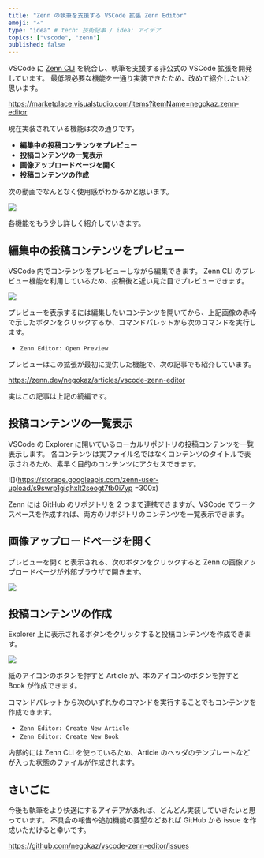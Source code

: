 ```yaml
---
title: "Zenn の執筆を支援する VSCode 拡張 Zenn Editor"
emoji: "✍️"
type: "idea" # tech: 技術記事 / idea: アイデア
topics: ["vscode", "zenn"]
published: false
---
```


VSCode に [Zenn CLI] を統合し、執筆を支援する非公式の VSCode 拡張を開発しています。
最低限必要な機能を一通り実装できたため、改めて紹介したいと思います。

[Zenn CLI]: https://zenn.dev/zenn/articles/install-zenn-cli

https://marketplace.visualstudio.com/items?itemName=negokaz.zenn-editor

現在実装されている機能は次の通りです。

- **編集中の投稿コンテンツをプレビュー**
- **投稿コンテンツの一覧表示**
- **画像アップロードページを開く**
- **投稿コンテンツの作成**

次の動画でなんとなく使用感がわかるかと思います。

![](https://github.com/negokaz/vscode-zenn-editor/blob/main/docs/images/demo.gif?raw=true)

各機能をもう少し詳しく紹介していきます。

## 編集中の投稿コンテンツをプレビュー

VSCode 内でコンテンツをプレビューしながら編集できます。
Zenn CLI のプレビュー機能を利用しているため、投稿後と近い見た目でプレビューできます。

![](https://storage.googleapis.com/zenn-user-upload/zm8dmtmgo9yne756gdfhgjb01ja2)

プレビューを表示するには編集したいコンテンツを開いてから、上記画像の赤枠で示したボタンをクリックするか、コマンドパレットから次のコマンドを実行します。

- `Zenn Editor: Open Preview`

プレビューはこの拡張が最初に提供した機能で、次の記事でも紹介しています。

https://zenn.dev/negokaz/articles/vscode-zenn-editor

実はこの記事は上記の続編です。

## 投稿コンテンツの一覧表示

VSCode の Explorer に開いているローカルリポジトリの投稿コンテンツを一覧表示します。
各コンテンツは実ファイル名ではなくコンテンツのタイトルで表示されるため、素早く目的のコンテンツにアクセスできます。

![](https://storage.googleapis.com/zenn-user-upload/s9swrp1giqhxlt2seogt7tb0i7yp =300x)

Zenn には GitHub のリポジトリを 2 つまで連携できますが、VSCode でワークスペースを作成すれば、両方のリポジトリのコンテンツを一覧表示できます。

## 画像アップロードページを開く

プレビューを開くと表示される、次のボタンをクリックすると Zenn の画像アップロードページが外部ブラウザで開きます。

![](https://storage.googleapis.com/zenn-user-upload/uy8l6c7q7bp589fszulg6dghpi4u)

## 投稿コンテンツの作成

Explorer 上に表示されるボタンをクリックすると投稿コンテンツを作成できます。

![](https://storage.googleapis.com/zenn-user-upload/ge51o4god8672elzu35cfvoet9ej)

紙のアイコンのボタンを押すと Article が、本のアイコンのボタンを押すと Book が作成できます。

コマンドパレットから次のいずれかのコマンドを実行することでもコンテンツを作成できます。

- `Zenn Editor: Create New Article`
- `Zenn Editor: Create New Book`

内部的には Zenn CLI を使っているため、Article のヘッダのテンプレートなどが入った状態のファイルが作成されます。

## さいごに

今後も執筆をより快適にするアイデアがあれば、どんどん実装していきたいと思っています。
不具合の報告や追加機能の要望などあれば GitHub から issue を作成いただけると幸いです。

https://github.com/negokaz/vscode-zenn-editor/issues